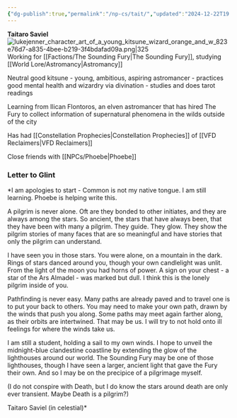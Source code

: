```yaml
---
{"dg-publish":true,"permalink":"/np-cs/tait/","updated":"2024-12-22T19:41:03.802-06:00"}
---
```


**Taitaro Saviel**
![lukejenner_character_art_of_a_young_kitsune_wizard_orange_and_w_823e76d7-a835-4bee-b219-3f4bdafad09a.png|325](/img/user/Images/lukejenner_character_art_of_a_young_kitsune_wizard_orange_and_w_823e76d7-a835-4bee-b219-3f4bdafad09a.png)
Working for [[Factions/The Sounding Fury\|The Sounding Fury]], studying [[World Lore/Astromancy\|Astromancy]]

Neutral good kitsune - young, ambitious, aspiring astromancer - practices good mental health and wizardry via divination - studies and does tarot readings 
  
Learning from Ilican Flontoros, an elven astromancer that has hired The Fury to collect information of supernatural phenomena in the wilds outside of the city

Has had [[Constellation Prophecies\|Constellation Prophecies]] of [[VFD Reclaimers\|VFD Reclaimers]]

Close friends with [[NPCs/Phoebe\|Phoebe]]

### Letter to Glint

*I am apologies to start - Common is not my native tongue. I am still learning. Phoebe is helping write this. 

A pilgrim is never alone. Oft are they bonded to other initiates, and they are always among the stars. So ancient, the stars that have always been, that they have been with many a pilgrim. They guide. They glow. They show the pilgrim stories of many faces that are so meaningful and have stories that only the pilgrim can understand. 

I have seen you in those stars. You were alone, on a mountain in the dark. Rings of stars danced around you, though your own candlelight was unlit. From the light of the moon you had horns of power. A sign on your chest - a star of the Ars Almadel - was marked but dull. I think this is the lonely pilgrim inside of you. 

Pathfinding is never easy. Many paths are already paved and to travel one is to put your back to others. You may need to make your own path, drawn by the winds that push you along. Some paths may meet again farther along, as their orbits are intertwined. That may be us. I will try to not hold onto ill feelings for where the winds take us. 

I am still a student, holding a sail to my own winds. I hope to unveil the midnight-blue clandestine coastline by extending the glow of the lighthouses around our world. The Sounding Fury may be one of those lighthouses, though I have seen a larger, ancient light that gave the Fury their own. And so I may be on the precipice of a pilgrimage myself. 

(I do not conspire with Death, but I do know the stars around death are only ever transient. Maybe Death is a pilgrim?)

Taitaro Saviel (in celestial)*

